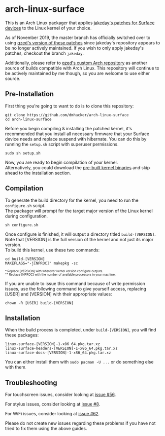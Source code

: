 # arch-linux-surface

This is an Arch Linux packager that applies 
[jakeday's patches for Surface devices](https://github.com/jakeday/linux-surface) 
to the Linux kernel of your choice. 

As of November 2019, the master branch has officially switched over to 
using [qzed's version of these patches](https://github.com/qzed/linux-surface/) since jakeday's repository 
appears to be no longer actively maintained. If you wish to only apply
jakeday's patches, checkout the branch `jakeday`.

Additionally, please refer to [qzed's custom Arch repository](https://github.com/qzed/linux-surface/wiki/Package-Repositories#arch-linux-repository)
as another source of builds compatible with Arch Linux.
This repository will continue to be actively maintained by
me though, so you are welcome to use either source.

## Pre-Installation

First thing you're going to want to do is to clone this repository:

```
git clone https://github.com/dmhacker/arch-linux-surface
cd arch-linux-surface
```

Before you begin compiling & installing the patched kernel, it's recommended that you 
install all necessary firmware that your Surface device needs and replace suspend with hibernate.
You can do this by running the `setup.sh` script with superuser permissions.

```
sudo sh setup.sh
```

Now, you are ready to begin compilation of your kernel.<br>
Alternatively, you could download the 
[pre-built kernel binaries](https://github.com/dmhacker/arch-linux-surface/releases) 
and skip ahead to the installation section.

## Compilation

To generate the build directory for the kernel, you need to run the `configure.sh` script.<br>
The packager will prompt for the target major version of the Linux kernel during configuration.

```
sh configure.sh 
```

Once configure is finished, it will output a directory titled `build-[VERSION]`.<br>
Note that [VERSION] is the full version of the kernel and not just its major version.<br>
To build this kernel, use these two commands: 

```
cd build-[VERSION] 
MAKEFLAGS="-j[NPROC]" makepkg -sc
```

<sup><sub>\* Replace [VERSION] with whatever kernel version configure outputs.<br></sub></sup>
<sup><sub>\*\* Replace [NPROC] with the number of available processors in your machine.</sub></sup>

If you are unable to issue this command because of write permission issues, use the following
command to give yourself access, replacing [USER] and [VERSION] with their appropriate values:

```
chown -R [USER] build-[VERSION]
```

## Installation

When the build process is completed, under `build-[VERSION]`, you will find these packages:
```
linux-surface-[VERSION]-1-x86_64.pkg.tar.xz
linux-surface-headers-[VERSION]-1-x86_64.pkg.tar.xz
linux-surface-docs-[VERSION]-1-x86_64.pkg.tar.xz
```
You can either install them with `sudo pacman -U ...` or do something else with them.

## Troubleshooting

For touchscreen issues, consider looking at [issue #56](https://github.com/dmhacker/arch-linux-surface/issues/56).

For stylus issues, consider looking at [issue #8](https://github.com/dmhacker/arch-linux-surface/issues/8).

For WiFi issues, consider looking at [issue #62](https://github.com/dmhacker/arch-linux-surface/issues/62).

Please do not create new issues regarding these problems if you have not tried to fix them using the above guides.
